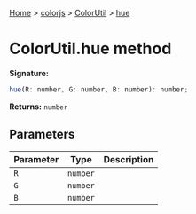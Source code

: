 [Home](./index) &gt; [colorjs](./colorjs.md) &gt; [ColorUtil](./colorjs.colorutil.md) &gt; [hue](./colorjs.colorutil.hue.md)

# ColorUtil.hue method

**Signature:**

```javascript
hue(R: number, G: number, B: number): number;
```

**Returns:** `number`

## Parameters

| Parameter | Type     | Description |
| --------- | -------- | ----------- |
| `R`       | `number` |             |
| `G`       | `number` |             |
| `B`       | `number` |             |

